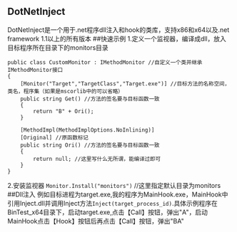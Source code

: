 ## DotNetInject
DotNetInject是一个用于.net程序dll注入和hook的类库，支持x86和x64以及.net framework 1.1以上的所有版本
##快速示例
1.定义一个监视器，编译成dll，放入目标程序所在目录下的monitors目录
```
public class CustomMonitor : IMethodMonitor //自定义一个类并继承IMethodMonitor接口
{
    [Monitor("Target","TargetClass","Target.exe")] //目标方法的名称空间，类名，程序集（如果是mscorlib中的可以省略）
    public string Get() //方法的签名要与目标函数一致
    {
        return "B" + Ori();
    }

    [MethodImpl(MethodImplOptions.NoInlining)]
    [Original] //原函数标记
    public string Ori() //方法的签名要与目标函数一致
    {
        return null; //这里写什么无所谓，能编译过即可
    }
}
```
2.安装监视器
`Monitor.Install("monitors")` //这里指定默认目录为monitors
##Dll注入
例如目标进程为target.exe,我的程序为MainHook.exe，MainHook中引用Inject.dll并调用Inject方法`Inject(target_process_id)`.具体示例程序在BinTest_x64目录下，启动target.exe,点击【Call】按钮，弹出"A"，启动MainHook点击【Hook】按钮后再点击【Call】按钮，弹出"BA"
